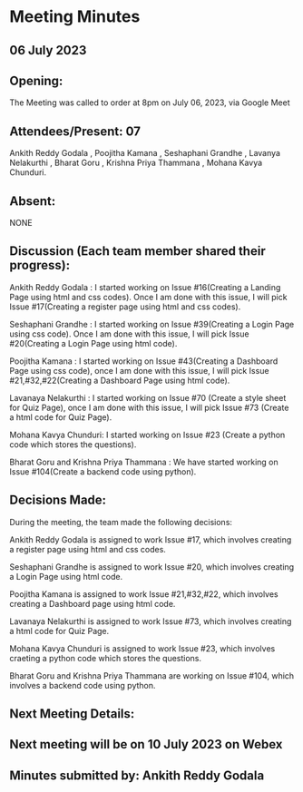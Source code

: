 # Meeting Minutes
## 06 July 2023

## Opening:
The Meeting was called to order at 8pm on July 06, 2023, via Google Meet

## Attendees/Present: 07
Ankith Reddy Godala , 
Poojitha Kamana ,
Seshaphani Grandhe ,
Lavanya Nelakurthi ,
Bharat Goru ,
Krishna Priya Thammana ,
Mohana Kavya Chunduri.


## Absent:
NONE

## Discussion (Each team member shared their progress):
Ankith Reddy Godala  : 
I started working on Issue #16(Creating a Landing Page using html and css codes). Once I am done with this issue, I will pick Issue #17(Creating a register page using html and css codes).

Seshaphani Grandhe   : 
I started working on Issue #39(Creating a Login Page using css code). Once I am done with this issue, I will pick Issue #20(Creating a Login Page using html code).

Poojitha Kamana      : 
I started working on Issue #43(Creating a Dashboard Page using css code), once I am done with this issue, I will pick Issue #21,#32,#22(Creating a Dashboard Page using html code).

Lavanaya Nelakurthi  :
I started working on Issue #70 (Create a style sheet for Quiz Page), once I am done with this issue, I will pick Issue #73 (Create a html code for Quiz Page).

Mohana Kavya Chunduri: 
I started working on Issue #23 (Create a python code which stores the questions).

Bharat Goru and Krishna Priya Thammana :
We have started working on Issue #104(Create a backend code using python).

## Decisions Made:
During the meeting, the team made the following decisions:

Ankith Reddy Godala is assigned to work Issue #17, which involves creating a register page using html and css codes.

Seshaphani Grandhe is assigned to work Issue #20, which involves creating a Login Page using html code.

Poojitha Kamana is assigned to work Issue #21,#32,#22, which involves creating a Dashboard page using html code.

Lavanaya Nelakurthi is assigned to work Issue #73, which involves creating a html code for Quiz Page.

Mohana Kavya Chunduri is assigned to work Issue #23, which involves craeting a python code which stores the questions.

Bharat Goru and Krishna Priya Thammana are working on Issue #104, which involves a backend code using python.


## Next Meeting Details:
## Next meeting will be on 10 July 2023 on Webex

## Minutes submitted by: Ankith Reddy Godala
